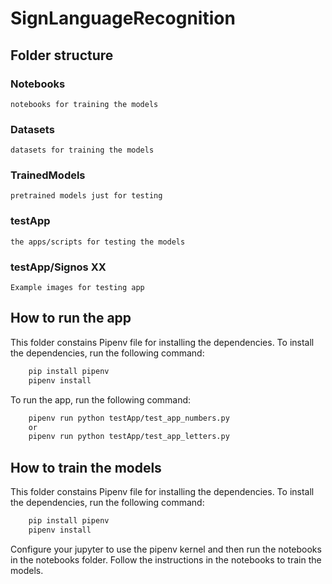 # SignLanguageRecognition

## Folder structure

### Notebooks

    notebooks for training the models

### Datasets

    datasets for training the models

### TrainedModels

    pretrained models just for testing

### testApp

    the apps/scripts for testing the models

### testApp/Signos XX

    Example images for testing app

## How to run the app

This folder constains Pipenv file for installing the dependencies. To install the dependencies, run the following command:

```bash
    pip install pipenv
    pipenv install
```

To run the app, run the following command:

```bash
    pipenv run python testApp/test_app_numbers.py
    or
    pipenv run python testApp/test_app_letters.py
```

## How to train the models

This folder constains Pipenv file for installing the dependencies. To install the dependencies, run the following command:

```bash
    pip install pipenv
    pipenv install
```

Configure your jupyter to use the pipenv kernel and then run the notebooks in the notebooks folder. Follow the instructions in the notebooks to train the models.